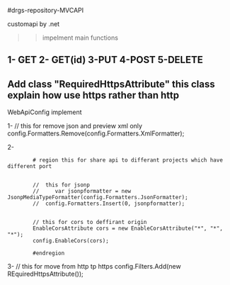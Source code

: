 #drgs-repository-MVCAPI


customapi by .net 

>> impelment main functions

1- GET
2- GET(id)
3-PUT
4-POST
5-DELETE
-----------------
Add class "RequiredHttpsAttribute"
    this class explain how use https rather than http
------------------------
WebApiConfig
implement

1-
        // this for remove json and preview xml only 
            config.Formatters.Remove(config.Formatters.XmlFormatter);

2-


            # region this for share api to differant projects which have different port


            //  this for jsonp
            //     var jsonpformatter = new JsonpMediaTypeFormatter(config.Formatters.JsonFormatter);
            //  config.Formatters.Insert(0, jsonpformatter);


            // this for cors to deffirant origin
            EnableCorsAttribute cors = new EnableCorsAttribute("*", "*", "*");
            config.EnableCors(cors);

            #endregion
            
3-
 // this for move from http tp https
              config.Filters.Add(new REquiredHttpsAttribute());

            
            
